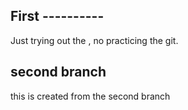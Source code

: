 ## First ----------
Just trying out the , no practicing the git.

## second branch
this is created from the second branch
